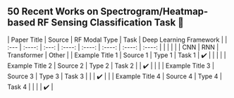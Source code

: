## 50 Recent Works on Spectrogram/Heatmap-based RF Sensing Classification Task 👋

<!--
**RFInv/RFInv** is a ✨ _special_ ✨ repository because its `README.md` (this file) appears on your GitHub profile.

Here are some ideas to get you started:

- 🔭 I’m currently working on ...
- 🌱 I’m currently learning ...
- 👯 I’m looking to collaborate on ...
- 🤔 I’m looking for help with ...
- 💬 Ask me about ...
- 📫 How to reach me: ...
- 😄 Pronouns: ...
- ⚡ Fun fact: ...
-->

| Paper Title | Source | RF Modal Type | Task | Deep Learning Framework |
| :--- | :----: | :---: | :----: | :----: | :----: | :----: | :----: |
| | | | | CNN | RNN | Transformer | Other |
| Example Title 1 | Source 1 | Type 1 | Task 1 | ✔️ |  |  |  |
| Example Title 2 | Source 2 | Type 2 | Task 2 |  | ✔️ |  |  |
| Example Title 3 | Source 3 | Type 3 | Task 3 |  |  | ✔️ |  |
| Example Title 4 | Source 4 | Type 4 | Task 4 |  |  |  | ✔️ |

